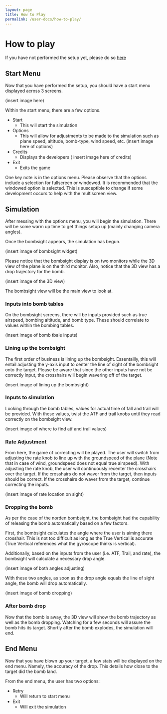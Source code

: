 ```yaml
---
layout: page
title: How to Play
permalink: /user-docs/how-to-play/
---
```


# How to play

If you have not performed the setup yet, please do so [here](setup.md)

## Start Menu

Now that you have performed the setup, you should have a start menu displayed across 3 screens. 

(insert image here)

Within the start menu, there are a few options. 

- Start
    - This will start the simulation
- Options
    - This will allow for adjustments to be made to the simulation such as plane speed, altitude, bomb-type, wind speed, etc.
    (insert image here of options)
- Credits
    - Displays the developers
    ( insert image here of credits)
- Exit
    - Exits the game

One key note is in the options menu. Please observe that the options include a selection for fullscreen or windowed. It is recommended that the windowed option is selected. This is susceptible to change if some development occurs to help with the multiscreen view.

## Simulation

After messing with the options menu, you will begin the simulation. There will be some warm up time to get things setup up (mainly changing camera angles).

Once the bombsight appears, the simulation has begun. 

(insert image of bombsight widget)

Please notice that the bombsight display is on two monitors while the 3D view of the plane is on the third monitor. Also, notice that the 3D view has a drop trajectory for the bomb. 

(insert image of the 3D view)

The bombsight view will be the main view to look at.

### Inputs into bomb tables

On the bombsight screens, there will be inputs provided such as true airspeed, bombing altitude, and bomb type. These should correlate to values within the bombing tables. 

(insert image of bomb tbale inputs)

### Lining up the bombsight

The first order of business is lining up the bombsight. Essentailly, this will entail adjusting the y-axis input to center the line of sight of the bombsight onto the target. Please be aware that since the other inputs have not be correctly input, the crosshairs will begin wavering off of the target.

(insert image of lining up the bombsight)

### Inputs to simulation

Looking through the bomb tables, values for actual time of fall and trail will be provided. With these values, twist the ATF and trail knobs until they read correctly on the bombsight view. 

(insert image of where to find atf and trail values)

### Rate Adjustment

From here, the game of correcting will be played. The user will switch from adjusting the rate knob to line up with the groundspeed of the plane (Note that in case of wind, groundspeed does not equal true airspeed). With adjusting the rate knob, the user will continuously recenter the crosshairs over the target. If the crosshairs do not waver from the target, then inputs should be correct. If the crosshairs do waver from the target, continue correcting the inputs.

(insert image of rate location on sight)

### Dropping the bomb

As per the case of the norden bombsight, the bombsight had the capability of releasing the bomb automatically based on a few factors.

First, the bombsight calculates the angle where the user is aiming there crosshair. This is not too difficult as long as the True Vertical is accurate (True Vertical references what the gyroscope thinks is vertical).

Additionally, based on the inputs from the user (i.e. ATF, Trail, and rate), the bombsight will calculate a necessary drop angle. 

(insert image of both angles adjusting)

With these two angles, as soon as the drop angle equals the line of sight angle, the bomb will drop automatically.

(insert image of bomb dropping)

### After bomb drop

Now that the bomb is away, the 3D view will show the bomb trajectory as well as the bomb dropping. Watching for a few seconds will assure the bomb hits its target. Shortly after the bomb explodes, the simulation will end.

## End Menu

Now that you have blown up your target, a few stats will be displayed on the end menu. Namely, the accuracy of the drop. This details how close to the target did the bomb land. 

From the end menu, the user has two options:

- Retry
    - Will return to start menu
- Exit
    - Will exit the simulation

